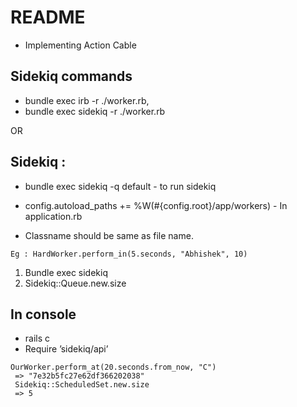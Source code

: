 # README

* Implementing Action Cable


## Sidekiq commands

* bundle exec irb -r ./worker.rb, 
* bundle exec sidekiq -r ./worker.rb 

OR 


## Sidekiq :

* bundle exec sidekiq -q default  - to run sidekiq

* config.autoload_paths += %W(#{config.root}/app/workers) - In application.rb

* Classname should be same as file name.

```
Eg : HardWorker.perform_in(5.seconds, "Abhishek", 10)
```


1. Bundle exec sidekiq
2. Sidekiq::Queue.new.size

## In console

* rails c
* Require ’sidekiq/api’

```
OurWorker.perform_at(20.seconds.from_now, "C")
 => "7e32b5fc27e62df366202038" 
 Sidekiq::ScheduledSet.new.size
 => 5
```
